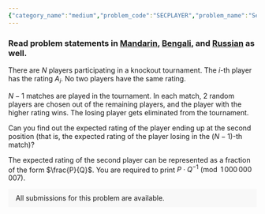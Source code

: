 ```yaml
---
{"category_name":"medium","problem_code":"SECPLAYER","problem_name":"Second Player","problemComponents":{"constraints":"- $1 \\leq T \\leq 500$\n- $2 \\leq N \\leq 5 \\cdot 10^5$\n- $1 \\leq A_i \\leq 10^9$\n- $A_i \\ne A_j$ for all $1 \\le i \\lt j \\le N$\n- The sum of $N$ over all test cases does not exceed $5 \\cdot 10^5$\n","constraintsState":true,"subtasks":"- 30 points : $1 \\leq R \\leq 10000$\n- 70 points : $1 \\leq R \\leq 10^9$\n","subtasksState":false,"inputFormat":"- The first line contains $T$ - the number of test cases. Then the test cases follow.\n- The first line of each test case contains $N$ - the number of players participating in the tournament.\n- The second line contains $N$ space-separated integers $A_1, A_2, \\cdots , A_N$ - the ratings of the players.\n","inputFormatState":true,"outputFormat":"For each test case, output on a single line the expected rating of the second player modulo $1 \\, 000 \\, 000 \\, 007$.\n","outputFormatState":true,"sampleTestCases":{"0":{"id":1,"input":"2\n2\n1 2\n3\n1 2 3\n","output":"1\n666666673\n","explanation":"- **Test Case $1$**: There is only one possible match, and the player with rating $= 1$ will be the second player.\n\n- **Test Case $2$**: The player with rating $= 1$ will be the second player with probability $\\frac{1}{3}$. The player with rating $= 2$ will be the second player with probability $\\frac{2}{3}$. Therefore, the expected rating of the second player is $1 \\cdot \\frac{1}{3} + 2 \\cdot \\frac{2}{3} = \\frac{5}{3}$.","isDeleted":false}}},"video_editorial_url":"https://youtu.be/FYbgKpt3FLs","languages_supported":{"0":"CPP14","1":"C","2":"JAVA","3":"PYTH 3.6","4":"CPP17","5":"PYTH","6":"PYP3","7":"CS2","8":"ADA","9":"PYPY","10":"TEXT","11":"PAS fpc","12":"NODEJS","13":"RUBY","14":"PHP","15":"GO","16":"HASK","17":"TCL","18":"PERL","19":"SCALA","20":"LUA","21":"kotlin","22":"BASH","23":"JS","24":"LISP sbcl","25":"rust","26":"PAS gpc","27":"BF","28":"CLOJ","29":"R","30":"D","31":"CAML","32":"FORT","33":"ASM","34":"swift","35":"FS","36":"WSPC","37":"LISP clisp","38":"SQL","39":"SCM guile","40":"PERL6","41":"ERL","42":"CLPS","43":"ICK","44":"NICE","45":"PRLG","46":"ICON","47":"COB","48":"SCM chicken","49":"PIKE","50":"SCM qobi","51":"ST","52":"SQLQ","53":"NEM"},"max_timelimit":1,"source_sizelimit":50000,"problem_author":"lavish315","problem_tester":"","date_added":"21-10-2021","tags":{"0":"cook134","1":"dynamic","2":"expected","3":"lavish315","4":"math","5":"medium"},"problem_difficulty_level":"Unavailable","best_tag":"Dynamic Programming","editorial_url":"https://discuss.codechef.com/problems/SECPLAYER","time":{"view_start_date":1635100202,"submit_start_date":1635100202,"visible_start_date":1635100202,"end_date":1735669800},"is_direct_submittable":false,"problemDiscussURL":"https://discuss.codechef.com/search?q=SECPLAYER","is_proctored":false,"visitedContests":{},"layout":"problem"}
---
```

### Read problem statements in [Mandarin](https://www.codechef.com/download/translated/COOK134/mandarin/SECPLAYER.pdf), [Bengali](https://www.codechef.com/download/translated/COOK134/bengali/SECPLAYER.pdf), and [Russian](https://www.codechef.com/download/translated/COOK134/russian/SECPLAYER.pdf) as well.

There are $N$ players participating in a knockout tournament. The $i$-th player has the rating $A_i$. No two players have the same rating.

$N-1$ matches are played in the tournament. In each match, $2$ random players are chosen out of the remaining players, and the player with the higher rating wins. The losing player gets eliminated from the tournament.

Can you find out the expected rating of the player ending up at the second position (that is, the expected rating of the player losing in the $(N-1)$-th match)? 

The expected rating of the second player can be represented as a fraction of the form $\frac{P}{Q}$. You are required to print $P \cdot Q^{-1} \pmod{1 \, 000 \, 000 \, 007}$. 
<aside style='background: #f8f8f8;padding: 10px 15px;'><div>All submissions for this problem are available.</div></aside>